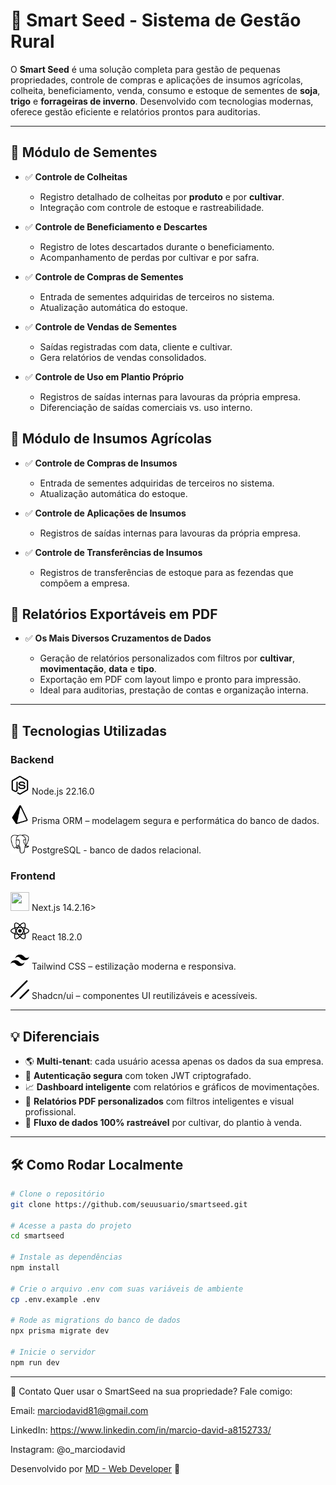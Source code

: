 # 🌱 Smart Seed - Sistema de Gestão Rural

O **Smart Seed** é uma solução completa para gestão de pequenas propriedades, controle de compras e aplicações de insumos agrícolas, colheita, beneficiamento, venda, consumo e estoque de sementes de **soja**, **trigo** e **forrageiras de inverno**. Desenvolvido com tecnologias modernas, oferece gestão eficiente e relatórios prontos para auditorias.

---

## 🚀 Módulo de Sementes

* ✅ **Controle de Colheitas**

  * Registro detalhado de colheitas por **produto** e por **cultivar**.
  * Integração com controle de estoque e rastreabilidade.

* ✅ **Controle de Beneficiamento e Descartes**

  * Registro de lotes descartados durante o beneficiamento.
  * Acompanhamento de perdas por cultivar e por safra.

* ✅ **Controle de Compras de Sementes**

  * Entrada de sementes adquiridas de terceiros no sistema.
  * Atualização automática do estoque.

* ✅ **Controle de Vendas de Sementes**

  * Saídas registradas com data, cliente e cultivar.
  * Gera relatórios de vendas consolidados.

* ✅ **Controle de Uso em Plantio Próprio**

  * Registros de saídas internas para lavouras da própria empresa.
  * Diferenciação de saídas comerciais vs. uso interno.


## 🚀 Módulo de Insumos Agrícolas

* ✅ **Controle de Compras de Insumos**

  * Entrada de sementes adquiridas de terceiros no sistema.
  * Atualização automática do estoque.

* ✅ **Controle de Aplicações de Insumos**

  * Registros de saídas internas para lavouras da própria empresa.

* ✅ **Controle de Transferências de Insumos**

  * Registros de transferências de estoque para as fezendas que compõem a empresa.

## 🚀 Relatórios Exportáveis em PDF

* ✅ **Os Mais Diversos Cruzamentos de Dados**

  * Geração de relatórios personalizados com filtros por **cultivar**, **movimentação**, **data** e **tipo**.
  * Exportação em PDF com layout limpo e pronto para impressão.
  * Ideal para auditorias, prestação de contas e organização interna.

---

## 🧱 Tecnologias Utilizadas

### Backend

<img src="./public//icons//node.svg" width="30" height="30"/> Node.js 22.16.0

<img src="./public//icons//prisma.svg" width="30" height="30"/> Prisma ORM – modelagem segura e performática do banco de dados.

<img src="./public/icons/postgre.svg" width="30" height="30"/> PostgreSQL - banco de dados relacional.

### Frontend

<img src="./public/icons/nextjs.svg" width="30" height="30"/> Next.js 14.2.16>

<img src="./public/icons/react.svg" width="30" height="30"/> React 18.2.0

<img src="./public/icons/tailwindcss.svg" width="30" height="30"/> Tailwind CSS – estilização moderna e responsiva.

<img src="./public/icons/shadcnui.svg" width="30" height="30"/> Shadcn/ui – componentes UI reutilizáveis e acessíveis.

---

## 💡 Diferenciais

* 🌎 **Multi-tenant**: cada usuário acessa apenas os dados da sua empresa.
* 🔐 **Autenticação segura** com token JWT criptografado.
* 📈 **Dashboard inteligente** com relatórios e gráficos de movimentações.
* 🧾 **Relatórios PDF personalizados** com filtros inteligentes e visual profissional.
* 🔄 **Fluxo de dados 100% rastreável** por cultivar, do plantio à venda.

---

## 🛠️ Como Rodar Localmente

```bash
# Clone o repositório
git clone https://github.com/seuusuario/smartseed.git

# Acesse a pasta do projeto
cd smartseed

# Instale as dependências
npm install

# Crie o arquivo .env com suas variáveis de ambiente
cp .env.example .env

# Rode as migrations do banco de dados
npx prisma migrate dev

# Inicie o servidor
npm run dev
```

---

📩 Contato
Quer usar o SmartSeed na sua propriedade? Fale comigo:

Email: marciodavid81@gmail.com

LinkedIn: https://www.linkedin.com/in/marcio-david-a8152733/

Instagram: @o_marciodavid

Desenvolvido por [MD - Web Developer](https://md-webdeveloper.vercel.app/) 🤝
